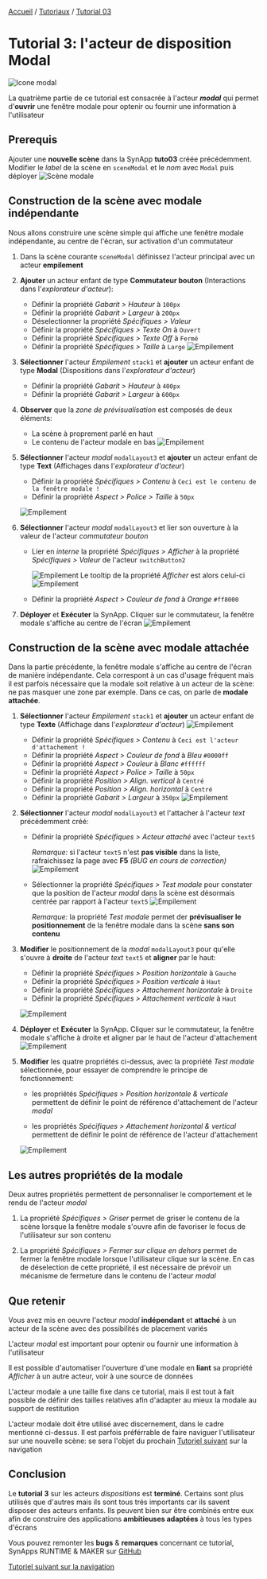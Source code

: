 [Accueil](../../) / [Tutoriaux](../index.md) / [Tutorial 03](index.md)

# Tutorial 3: l'acteur de disposition **Modal**

![Icone modal](assets/actor_modal.png)

La quatrième partie de ce tutorial est consacrée à l'acteur **_modal_** qui permet d'**ouvrir** une fenêtre modale pour optenir ou fournir une information à l'utilisateur

## Prerequis

Ajouter une **nouvelle scène** dans la SynApp **tuto03** créée précédemment. Modifier le _label_ de la scène en ```sceneModal``` et le _nom_ avec ```Modal``` puis déployer
![Scène modale](assets/part4_scenes.png)

## Construction de la scène avec modale **indépendante**

Nous allons construire une scène simple qui affiche une fenêtre modale indépendante, au centre de l'écran, sur activation d'un commutateur

1. Dans la scène courante ```sceneModal``` définissez l'acteur principal avec un acteur **empilement**

2. **Ajouter** un acteur enfant de type **Commutateur bouton** (Interactions dans l'_explorateur d'acteur_):

    * Définir la propriété _Gabarit > Hauteur_ à ```100px```
    * Définir la propriété _Gabarit > Largeur_ à ```200px```
    * Déselectionner la propriété _Spécifiques > Valeur_
    * Définir la propriété _Spécifiques > Texte On_ à ```Ouvert```
    * Définir la propriété _Spécifiques > Texte Off_ à ```Fermé```
    * Définir la propriété _Spécifiques > Taille_ à ```Large```
    ![Empilement](assets/part4_switch.png)

3. **Sélectionner** l'acteur _Empilement_ ```stack1``` et **ajouter** un acteur enfant de type **Modal** (Dispositions dans l'_explorateur d'acteur_)

    * Définir la propriété _Gabarit > Hauteur_ à ```400px```
    * Définir la propriété _Gabarit > Largeur_ à ```600px```

4. **Observer** que la _zone de prévisualisation_ est composés de deux éléments:
    * La scène à proprement parlé en haut
    * Le contenu de l'acteur modale en bas
        ![Empilement](assets/part4_preview.png)

5. **Sélectionner** l'acteur _modal_ ```modalLayout3``` et **ajouter** un acteur enfant de type **Text** (Affichages dans l'_explorateur d'acteur_)

    * Définir la propriété _Spécifiques > Contenu_ à ```Ceci est le contenu de la fenêtre modale !```
    * Définir la propriété _Aspect > Police > Taille_ à ```50px```

    ![Empilement](assets/part4_preview2.png)

6. **Sélectionner** l'acteur _modal_ ```modalLayout3``` et lier son ouverture à la valeur de l'acteur _commutateur bouton_

    * Lier en _interne_ la propriété _Spécifiques > Afficher_ à la propriété _Spécifiques > Valeur_ de l'acteur ```switchButton2```

        ![Empilement](assets/part4_bind.png)
        Le tooltip de la propriété _Afficher_ est alors celui-ci
        ![Empilement](assets/part4_bind2.png)

    * Définir la propriété _Aspect > Couleur de fond_ à _Orange_ ```#ff8000```

7. **Déployer** et **Exécuter** la SynApp. Cliquer sur le commutateur, la fenêtre modale s'affiche au centre de l'écran
    ![Empilement](assets/part4_execute.png)

## Construction de la scène avec modale **attachée**

Dans la partie précédente, la fenêtre modale s'affiche au centre de l'écran de manière indépendante. Cela correspont à un cas d'usage fréquent mais il est parfois nécessaire que la modale soit relative à un acteur de la scène: ne pas masquer une zone par exemple. Dans ce cas, on parle de **modale attachée**.

1. **Sélectionner** l'acteur _Empilement_ ```stack1``` et **ajouter** un acteur enfant de type **Texte** (Affichage dans l'_explorateur d'acteur_)
    ![Empilement](assets/part4_actors.png)

    * Définir la propriété _Spécifiques > Contenu_ à ```Ceci est l'acteur d'attachement !```
    * Définir la propriété _Aspect > Couleur de fond_ à _Bleu_ ```#0000ff```
    * Définir la propriété _Aspect > Couleur_ à _Blanc_ ```#ffffff```
    * Définir la propriété _Aspect > Police > Taille_ à ```50px```
    * Définir la propriété _Position > Align. vertical_ à ```Centré```
    * Définir la propriété _Position > Align. horizontal_ à ```Centré```
    * Définir la propriété _Gabarit > Largeur_ à ```350px```
    ![Empilement](assets/part4_preview4.png)

2. **Sélectionner** l'acteur _modal_ ```modalLayout3``` et l'attacher à l'acteur _text_ précédemment créé:

    * Définir la propriété _Spécifiques > Acteur attaché_ avec l'acteur ```text5```

      _Remarque:_ si l'acteur ```text5``` n'est **pas visible** dans la liste, rafraichissez la page avec **F5** _(BUG en cours de correction)_
      ![Empilement](assets/part4_layout.png)

    * Sélectionner la propriété _Spécifiques > Test modale_ pour constater que la position de l'acteur _modal_ dans la scène est désormais centrée par rapport à l'acteur ```text5```
      ![Empilement](assets/part4_preview5.png)

      _Remarque:_ la propriété _Test modale_ permet der **prévisualiser le positionnement** de la fenêtre modale dans la scène **sans son contenu**

3. **Modifier** le positionnement de la _modal_ ```modalLayout3``` pour qu'elle s'ouvre à **droite** de l'acteur _text_ ```text5``` et **aligner** par le haut:

    * Définir la propriété _Spécifiques > Position horizontale_ à ```Gauche```
    * Définir la propriété _Spécifiques > Position verticale_ à ```Haut```
    * Définir la propriété _Spécifiques > Attachement horizontale_ à ```Droite```
    * Définir la propriété _Spécifiques > Attachement verticale_ à ```Haut```

    ![Empilement](assets/part4_preview6.png)

4. **Déployer** et **Exécuter** la SynApp. Cliquer sur le commutateur, la fenêtre modale s'affiche à droite et aligner par le haut de l'acteur d'attachement
    ![Empilement](assets/part4_execute2.png)

5. **Modifier** les quatre propriétés ci-dessus, avec la propriété _Test modale_ sélectionnée, pour essayer de comprendre le principe de fonctionnement:

    * les propriétés _Spécifiques > Position horizontale & verticale_ permettent de définir le point de référence d'attachement de l'acteur _modal_

    * les propriétés _Spécifiques > Attachement horizontal & vertical_ permettent de définir le point de référence de l'acteur d'attachement

    ![Empilement](assets/part4_attachment.png)

## Les autres propriétés de la modale

Deux autres propriétés permettent de personnaliser le comportement et le rendu de l'acteur _modal_

1. La propriété _Spécifiques > Griser_ permet de griser le contenu de la scène lorsque la fenêtre modale s'ouvre afin de favoriser le focus de l'utilisateur sur son contenu

2. La propriété _Spécifiques > Fermer sur clique en dehors_ permet de fermer la fenêtre modale lorsque l'utilisateur clique sur la scène. En cas de déselection de cette propriété, il est nécessaire de prévoir un mécanisme de fermeture dans le contenu de l'acteur _modal_

## Que retenir

Vous avez mis en oeuvre l'acteur _modal_ **indépendant** et **attaché** à un acteur de la scène avec des possibilités de placement variés

L'acteur _modal_ est important pour optenir ou fournir une information à l'utilisateur

Il est possible d'automatiser l'ouverture d'une modale en **liant** sa propriété _Afficher_ à un autre acteur, voir à une source de données

L'acteur modale a une taille fixe dans ce tutorial, mais il est tout à fait possible de définir des tailles relatives afin d'adapter au mieux la modale au support de restitution

L'acteur modale doit être utilisé avec discernement, dans le cadre mentionné ci-dessus. Il est parfois préférrable de faire naviguer l'utilisateur sur une nouvelle scène: se sera l'objet du prochain [Tutoriel suivant](../tuto04/index.md) sur la navigation

## Conclusion

Le **tutorial 3** sur les acteurs _dispositions_ est **terminé**. Certains sont plus utilisés que d'autres mais ils sont tous trés importants car ils savent disposer des acteurs enfants. Ils peuvent bien sur être combinés entre eux afin de construire des applications **ambitieuses adaptées** à tous les types d'écrans

Vous pouvez remonter les **bugs** & **remarques** concernant ce tutorial, SynApps RUNTIME & MAKER sur [GitHub](https://github.com/witsa/synapps/issues)

[Tutoriel suivant sur la navigation](../tuto04/index.md)